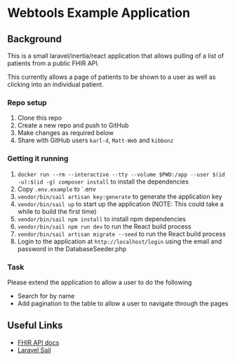 # Webtools Example Application

## Background

This is a small laravel/inertia/react application that allows pulling of a list of patients from a public FHIR API.

This currently allows a page of patients to be shown to a user as well as clicking into an individual patient.

### Repo setup

1. Clone this repo
2. Create a new repo and push to GitHub
3. Make changes as required below
4. Share with GitHub users `karl-d`, `Matt-Web` and `kibbonz`

### Getting it running

1. `docker run --rm --interactive --tty --volume $PWD:/app --user $(id -u):$(id -g) composer install` to install the dependencies
2. Copy `.env.example` to `.env
3. `vendor/bin/sail artisan key:generate` to generate the application key
4. `vendor/bin/sail up` to start up the application (NOTE: This could take a while to build the first time)
5. `vendor/bin/sail npm install` to install npm dependencies
6. `vendor/bin/sail npm run dev` to run the React build process
7. `vendor/bin/sail artisan migrate --seed` to run the React build process
8. Login to the application at `http://localhost/login` using the email and password in the DatabaseSeeder.php

### Task

Please extend the application to allow a user to do the following

- Search for by name
- Add pagination to the table to allow a user to navigate through the pages

## Useful Links

- [FHIR API docs](https://hapi.fhir.org/baseR4/swagger-ui/?page=Patient#/Patient/get_Patient)
- [Laravel Sail](https://laravel.com/docs/9.x/sail) 
